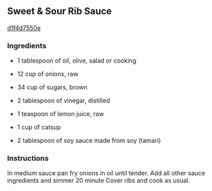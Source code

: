 ## Sweet & Sour Rib Sauce

[d1f4d7550e](http://www.food.com/recipe/sweet-sour-rib-sauce-476167)

### Ingredients

 - 1 tablespoon of oil, olive, salad or cooking

 - 12 cup of onions, raw

 - 34 cup of sugars, brown

 - 2 tablespoon of vinegar, distilled

 - 1 teaspoon of lemon juice, raw

 - 1 cup of catsup

 - 2 tablespoon of soy sauce made from soy (tamari)

### Instructions

In medium sauce pan fry onions in oil until tender. Add all other sauce ingredients and simmer 20 minute Cover ribs and cook as usual.